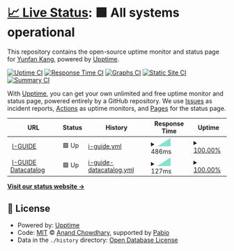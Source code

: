 # [📈 Live Status](https://yunfankang.github.io/upptime): <!--live status--> **🟩 All systems operational**

This repository contains the open-source uptime monitor and status page for [Yunfan Kang](https://yunfankang.github.io/upptime), powered by [Upptime](https://github.com/upptime/upptime).

[![Uptime CI](https://github.com/yunfankang/upptime/workflows/Uptime%20CI/badge.svg)](https://github.com/yunfankang/upptime/actions?query=workflow%3A%22Uptime+CI%22)
[![Response Time CI](https://github.com/yunfankang/upptime/workflows/Response%20Time%20CI/badge.svg)](https://github.com/yunfankang/upptime/actions?query=workflow%3A%22Response+Time+CI%22)
[![Graphs CI](https://github.com/yunfankang/upptime/workflows/Graphs%20CI/badge.svg)](https://github.com/yunfankang/upptime/actions?query=workflow%3A%22Graphs+CI%22)
[![Static Site CI](https://github.com/yunfankang/upptime/workflows/Static%20Site%20CI/badge.svg)](https://github.com/yunfankang/upptime/actions?query=workflow%3A%22Static+Site+CI%22)
[![Summary CI](https://github.com/yunfankang/upptime/workflows/Summary%20CI/badge.svg)](https://github.com/yunfankang/upptime/actions?query=workflow%3A%22Summary+CI%22)

With [Upptime](https://upptime.js.org), you can get your own unlimited and free uptime monitor and status page, powered entirely by a GitHub repository. We use [Issues](https://github.com/yunfankang/upptime/issues) as incident reports, [Actions](https://github.com/yunfankang/upptime/actions) as uptime monitors, and [Pages](https://yunfankang.github.io/upptime) for the status page.

<!--start: status pages-->
<!-- This summary is generated by Upptime (https://github.com/upptime/upptime) -->
<!-- Do not edit this manually, your changes will be overwritten -->
<!-- prettier-ignore -->
| URL | Status | History | Response Time | Uptime |
| --- | ------ | ------- | ------------- | ------ |
| <img alt="" src="https://icons.duckduckgo.com/ip3/iguide.illinois.edu.ico" height="13"> [I-GUIDE](https://iguide.illinois.edu) | 🟩 Up | [i-guide.yml](https://github.com/YunfanKang/upptime/commits/HEAD/history/i-guide.yml) | <details><summary><img alt="Response time graph" src="./graphs/i-guide/response-time-week.png" height="20"> 486ms</summary><br><a href="https://yunfankang.github.io/upptime/history/i-guide"><img alt="Response time 486" src="https://img.shields.io/endpoint?url=https%3A%2F%2Fraw.githubusercontent.com%2FYunfanKang%2Fupptime%2FHEAD%2Fapi%2Fi-guide%2Fresponse-time.json"></a><br><a href="https://yunfankang.github.io/upptime/history/i-guide"><img alt="24-hour response time 486" src="https://img.shields.io/endpoint?url=https%3A%2F%2Fraw.githubusercontent.com%2FYunfanKang%2Fupptime%2FHEAD%2Fapi%2Fi-guide%2Fresponse-time-day.json"></a><br><a href="https://yunfankang.github.io/upptime/history/i-guide"><img alt="7-day response time 486" src="https://img.shields.io/endpoint?url=https%3A%2F%2Fraw.githubusercontent.com%2FYunfanKang%2Fupptime%2FHEAD%2Fapi%2Fi-guide%2Fresponse-time-week.json"></a><br><a href="https://yunfankang.github.io/upptime/history/i-guide"><img alt="30-day response time 486" src="https://img.shields.io/endpoint?url=https%3A%2F%2Fraw.githubusercontent.com%2FYunfanKang%2Fupptime%2FHEAD%2Fapi%2Fi-guide%2Fresponse-time-month.json"></a><br><a href="https://yunfankang.github.io/upptime/history/i-guide"><img alt="1-year response time 486" src="https://img.shields.io/endpoint?url=https%3A%2F%2Fraw.githubusercontent.com%2FYunfanKang%2Fupptime%2FHEAD%2Fapi%2Fi-guide%2Fresponse-time-year.json"></a></details> | <details><summary><a href="https://yunfankang.github.io/upptime/history/i-guide">100.00%</a></summary><a href="https://yunfankang.github.io/upptime/history/i-guide"><img alt="All-time uptime 100.00%" src="https://img.shields.io/endpoint?url=https%3A%2F%2Fraw.githubusercontent.com%2FYunfanKang%2Fupptime%2FHEAD%2Fapi%2Fi-guide%2Fuptime.json"></a><br><a href="https://yunfankang.github.io/upptime/history/i-guide"><img alt="24-hour uptime 100.00%" src="https://img.shields.io/endpoint?url=https%3A%2F%2Fraw.githubusercontent.com%2FYunfanKang%2Fupptime%2FHEAD%2Fapi%2Fi-guide%2Fuptime-day.json"></a><br><a href="https://yunfankang.github.io/upptime/history/i-guide"><img alt="7-day uptime 100.00%" src="https://img.shields.io/endpoint?url=https%3A%2F%2Fraw.githubusercontent.com%2FYunfanKang%2Fupptime%2FHEAD%2Fapi%2Fi-guide%2Fuptime-week.json"></a><br><a href="https://yunfankang.github.io/upptime/history/i-guide"><img alt="30-day uptime 100.00%" src="https://img.shields.io/endpoint?url=https%3A%2F%2Fraw.githubusercontent.com%2FYunfanKang%2Fupptime%2FHEAD%2Fapi%2Fi-guide%2Fuptime-month.json"></a><br><a href="https://yunfankang.github.io/upptime/history/i-guide"><img alt="1-year uptime 100.00%" src="https://img.shields.io/endpoint?url=https%3A%2F%2Fraw.githubusercontent.com%2FYunfanKang%2Fupptime%2FHEAD%2Fapi%2Fi-guide%2Fuptime-year.json"></a></details>
| <img alt="" src="https://icons.duckduckgo.com/ip3/iguide.cuahsi.io.ico" height="13"> [I-GUIDE Datacatalog](https://iguide.cuahsi.io) | 🟩 Up | [i-guide-datacatalog.yml](https://github.com/YunfanKang/upptime/commits/HEAD/history/i-guide-datacatalog.yml) | <details><summary><img alt="Response time graph" src="./graphs/i-guide-datacatalog/response-time-week.png" height="20"> 127ms</summary><br><a href="https://yunfankang.github.io/upptime/history/i-guide-datacatalog"><img alt="Response time 127" src="https://img.shields.io/endpoint?url=https%3A%2F%2Fraw.githubusercontent.com%2FYunfanKang%2Fupptime%2FHEAD%2Fapi%2Fi-guide-datacatalog%2Fresponse-time.json"></a><br><a href="https://yunfankang.github.io/upptime/history/i-guide-datacatalog"><img alt="24-hour response time 127" src="https://img.shields.io/endpoint?url=https%3A%2F%2Fraw.githubusercontent.com%2FYunfanKang%2Fupptime%2FHEAD%2Fapi%2Fi-guide-datacatalog%2Fresponse-time-day.json"></a><br><a href="https://yunfankang.github.io/upptime/history/i-guide-datacatalog"><img alt="7-day response time 127" src="https://img.shields.io/endpoint?url=https%3A%2F%2Fraw.githubusercontent.com%2FYunfanKang%2Fupptime%2FHEAD%2Fapi%2Fi-guide-datacatalog%2Fresponse-time-week.json"></a><br><a href="https://yunfankang.github.io/upptime/history/i-guide-datacatalog"><img alt="30-day response time 127" src="https://img.shields.io/endpoint?url=https%3A%2F%2Fraw.githubusercontent.com%2FYunfanKang%2Fupptime%2FHEAD%2Fapi%2Fi-guide-datacatalog%2Fresponse-time-month.json"></a><br><a href="https://yunfankang.github.io/upptime/history/i-guide-datacatalog"><img alt="1-year response time 127" src="https://img.shields.io/endpoint?url=https%3A%2F%2Fraw.githubusercontent.com%2FYunfanKang%2Fupptime%2FHEAD%2Fapi%2Fi-guide-datacatalog%2Fresponse-time-year.json"></a></details> | <details><summary><a href="https://yunfankang.github.io/upptime/history/i-guide-datacatalog">100.00%</a></summary><a href="https://yunfankang.github.io/upptime/history/i-guide-datacatalog"><img alt="All-time uptime 100.00%" src="https://img.shields.io/endpoint?url=https%3A%2F%2Fraw.githubusercontent.com%2FYunfanKang%2Fupptime%2FHEAD%2Fapi%2Fi-guide-datacatalog%2Fuptime.json"></a><br><a href="https://yunfankang.github.io/upptime/history/i-guide-datacatalog"><img alt="24-hour uptime 100.00%" src="https://img.shields.io/endpoint?url=https%3A%2F%2Fraw.githubusercontent.com%2FYunfanKang%2Fupptime%2FHEAD%2Fapi%2Fi-guide-datacatalog%2Fuptime-day.json"></a><br><a href="https://yunfankang.github.io/upptime/history/i-guide-datacatalog"><img alt="7-day uptime 100.00%" src="https://img.shields.io/endpoint?url=https%3A%2F%2Fraw.githubusercontent.com%2FYunfanKang%2Fupptime%2FHEAD%2Fapi%2Fi-guide-datacatalog%2Fuptime-week.json"></a><br><a href="https://yunfankang.github.io/upptime/history/i-guide-datacatalog"><img alt="30-day uptime 100.00%" src="https://img.shields.io/endpoint?url=https%3A%2F%2Fraw.githubusercontent.com%2FYunfanKang%2Fupptime%2FHEAD%2Fapi%2Fi-guide-datacatalog%2Fuptime-month.json"></a><br><a href="https://yunfankang.github.io/upptime/history/i-guide-datacatalog"><img alt="1-year uptime 100.00%" src="https://img.shields.io/endpoint?url=https%3A%2F%2Fraw.githubusercontent.com%2FYunfanKang%2Fupptime%2FHEAD%2Fapi%2Fi-guide-datacatalog%2Fuptime-year.json"></a></details>

<!--end: status pages-->

[**Visit our status website →**](https://yunfankang.github.io/upptime)

## 📄 License

- Powered by: [Upptime](https://github.com/upptime/upptime)
- Code: [MIT](./LICENSE) © [Anand Chowdhary](https://anandchowdhary.com), supported by [Pabio](https://pabio.com)
- Data in the `./history` directory: [Open Database License](https://opendatacommons.org/licenses/odbl/1-0/)
